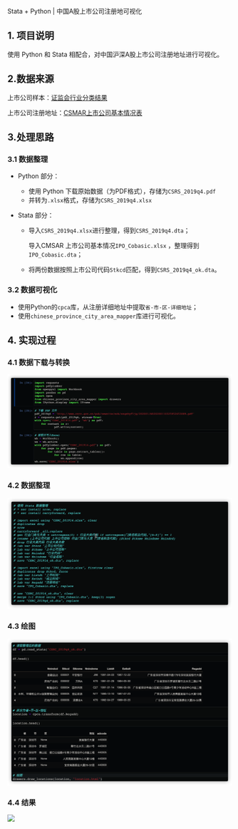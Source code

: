

Stata + Python | 中国A股上市公司注册地可视化


## 1. 项目说明

使用 Python 和 Stata 相配合，对中国沪深A股上市公司注册地址进行可视化。

## 2.数据来源

上市公司样本：[证监会行业分类结果](http://www.csrc.gov.cn/pub/newsite/scb/ssgshyfljg/index_1.htm)

上市公司注册地址：[CSMAR上市公司基本情况表](https://cn.gtadata.com/sdownload.html?intro=792360543310614528&page=single#/)

## 3.处理思路

### 3.1 数据整理
- Python 部分：

  - 使用 Python 下载原始数据（为PDF格式），存储为`CSRS_2019q4.pdf`
  - 并转为`.xlsx`格式，存储为`CSRS_2019q4.xlsx`

- Stata 部分：

  - 导入`CSRS_2019q4.xlsx`进行整理，得到`CSRS_2019q4.dta`；

    导入CMSAR 上市公司基本情况`IPO_Cobasic.xlsx` ，整理得到`IPO_Cobasic.dta`；

  - 将两份数据按照上市公司代码`Stkcd`匹配，得到`CSRS_2019q4_ok.dta`。
  
### 3.2 数据可视化

  - 使用Python的`cpca`库，从注册详细地址中提取`省-市-区-详细地址`；
  - 使用`chinese_province_city_area_mapper`库进行可视化。

## 4. 实现过程

### 4.1 数据下载与转换
![](./images/01.png)

### 4.2 数据整理
![](./images/02.png)

### 4.3 绘图
![](./images/03.png)

### 4.4 结果
![](./images/04.gif)

